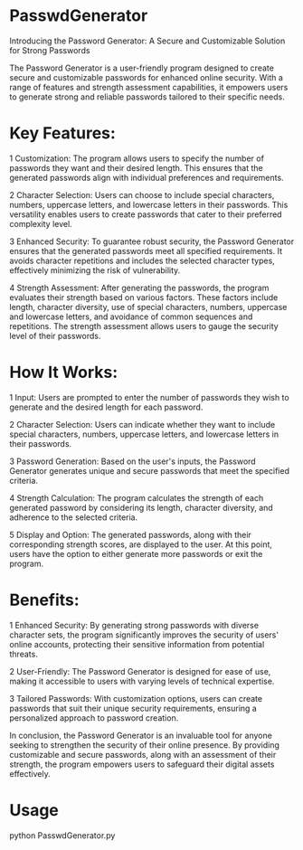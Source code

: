 # PasswdGenerator
Introducing the Password Generator: A Secure and Customizable Solution for Strong Passwords

The Password Generator is a user-friendly program designed to create secure and customizable passwords for enhanced online security. With a range of features and strength assessment capabilities, it empowers users to generate strong and reliable passwords tailored to their specific needs.

# Key Features:

1 Customization: The program allows users to specify the number of passwords they want and their desired length. This ensures that the generated passwords align with individual preferences and requirements. <p>
2 Character Selection: Users can choose to include special characters, numbers, uppercase letters, and lowercase letters in their passwords. This versatility enables users to create passwords that cater to their preferred complexity level. <p>
3 Enhanced Security: To guarantee robust security, the Password Generator ensures that the generated passwords meet all specified requirements. It avoids character repetitions and includes the selected character types, effectively minimizing the risk of vulnerability. <p>
4 Strength Assessment: After generating the passwords, the program evaluates their strength based on various factors. These factors include length, character diversity, use of special characters, numbers, uppercase and lowercase letters, and avoidance of common sequences and repetitions. The strength assessment allows users to gauge the security level of their passwords. <p>

# How It Works:

1 Input: Users are prompted to enter the number of passwords they wish to generate and the desired length for each password. <p>
2 Character Selection: Users can indicate whether they want to include special characters, numbers, uppercase letters, and lowercase letters in their passwords. <p>
3 Password Generation: Based on the user's inputs, the Password Generator generates unique and secure passwords that meet the specified criteria. <p>
4 Strength Calculation: The program calculates the strength of each generated password by considering its length, character diversity, and adherence to the selected criteria. <p>
5 Display and Option: The generated passwords, along with their corresponding strength scores, are displayed to the user. At this point, users have the option to either generate more passwords or exit the program. <p>

# Benefits:

1 Enhanced Security: By generating strong passwords with diverse character sets, the program significantly improves the security of users' online accounts, protecting their sensitive information from potential threats. <p>
2 User-Friendly: The Password Generator is designed for ease of use, making it accessible to users with varying levels of technical expertise. <p>
3 Tailored Passwords: With customization options, users can create passwords that suit their unique security requirements, ensuring a personalized approach to password creation. <p>

In conclusion, the Password Generator is an invaluable tool for anyone seeking to strengthen the security of their online presence. By providing customizable and secure passwords, along with an assessment of their strength, the program empowers users to safeguard their digital assets effectively.

# Usage

python PasswdGenerator.py
